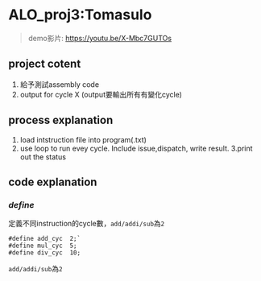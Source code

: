 # ALO_proj3:Tomasulo
>demo影片: https://youtu.be/X-Mbc7GUTOs

## project cotent
1. 給予測試assembly code
2. output for cycle X (output要輸出所有有變化cycle)

## process explanation
1. load intstruction file into program(.txt)
2. use loop to run evey cycle. Include issue,dispatch, write result.
3.print out the status

## code explanation
### *define*
定義不同instruction的cycle數，`add/addi/sub`為`2`
```
#define add_cyc  2;`
#define mul_cyc  5;
#define div_cyc  10;
```


`add/addi/sub`為`2`

